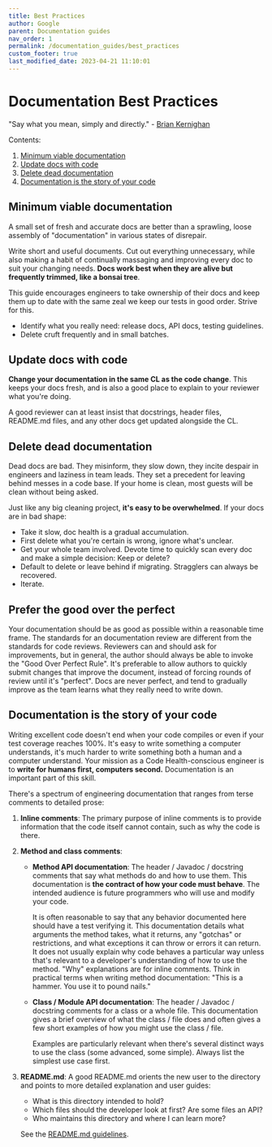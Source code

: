 ```yaml
---
title: Best Practices
author: Google
parent: Documentation guides
nav_order: 1
permalink: /documentation_guides/best_practices
custom_footer: true
last_modified_date: 2023-04-21 11:10:01
---
```

# Documentation Best Practices

"Say what you mean, simply and directly." -
[Brian Kernighan](https://en.wikipedia.org/wiki/The_Elements_of_Programming_Style)

Contents:

1. [Minimum viable documentation](#minimum-viable-documentation)
1. [Update docs with code](#update-docs-with-code)
1. [Delete dead documentation](#delete-dead-documentation)
1. [Documentation is the story of your code](#documentation-is-the-story-of-your-code)

## Minimum viable documentation

A small set of fresh and accurate docs are better than a sprawling, loose
assembly of "documentation" in various states of disrepair.

Write short and useful documents. Cut out everything unnecessary, while also
making a habit of continually massaging and improving every doc to suit your
changing needs. **Docs work best when they are alive but frequently trimmed,
like a bonsai tree**.

This guide encourages engineers to take ownership of their docs and keep
them up to date with the same zeal we keep our tests in good order. Strive for
this.

* Identify what you really need: release docs, API docs, testing guidelines.
* Delete cruft frequently and in small batches.

## Update docs with code

**Change your documentation in the same CL as the code change**. This keeps your
docs fresh, and is also a good place to explain to your reviewer what you're
doing.

A good reviewer can at least insist that docstrings, header files, README.md
files, and any other docs get updated alongside the CL.

## Delete dead documentation

Dead docs are bad. They misinform, they slow down, they incite despair in
engineers and laziness in team leads. They set a precedent for leaving behind
messes in a code base. If your home is clean, most guests will be clean without
being asked.

Just like any big cleaning project, **it's easy to be overwhelmed**. If your
docs are in bad shape:

* Take it slow, doc health is a gradual accumulation.
* First delete what you're certain is wrong, ignore what's unclear.
* Get your whole team involved. Devote time to quickly scan every doc and make
    a simple decision: Keep or delete?
* Default to delete or leave behind if migrating. Stragglers can always be
    recovered.
* Iterate.

## Prefer the good over the perfect

Your documentation should be as good as possible within a reasonable time frame.
The standards for an documentation review are different from the
standards for code reviews. Reviewers can and should ask for improvements, but
in general, the author should always be able to invoke the "Good Over Perfect
Rule". It's preferable to allow authors to quickly submit changes that improve
the document, instead of forcing rounds of review until it's "perfect". Docs are
never perfect, and tend to gradually improve as the team learns what they really
need to write down.

## Documentation is the story of your code

Writing excellent code doesn't end when your code compiles or even if your
test coverage reaches 100%. It's easy to write something a computer understands,
it's much harder to write something both a human and a computer understand. Your
mission as a Code Health-conscious engineer is to **write for humans first,
computers second.** Documentation is an important part of this skill.

There's a spectrum of engineering documentation that ranges from terse comments
to detailed prose:

1. **Inline comments**: The primary purpose of inline comments is to provide
    information that the code itself cannot contain, such as why the code is
    there.

2. **Method and class comments**:

    * **Method API documentation**: The header / Javadoc / docstring
        comments that say what methods do and how to use them. This
        documentation is **the contract of how your code must behave**. The
        intended audience is future programmers who will use and modify your
        code.

        It is often reasonable to say that any behavior documented here should
        have a test verifying it. This documentation details what arguments the
        method takes, what it returns, any "gotchas" or restrictions, and what
        exceptions it can throw or errors it can return. It does not usually
        explain why code behaves a particular way unless that's relevant to a
        developer's understanding of how to use the method. "Why" explanations
        are for inline comments. Think in practical terms when writing method
        documentation: "This is a hammer. You use it to pound nails."

    * **Class / Module API documentation**: The header / Javadoc / docstring
        comments for a class or a whole file. This documentation gives a brief
        overview of what the class / file does and often gives a few short
        examples of how you might use the class / file.

        Examples are particularly relevant when there's several distinct ways to
        use the class (some advanced, some simple). Always list the simplest
        use case first.

3. **README.md**: A good README.md orients the new user to the directory and
    points to more detailed explanation and user guides:
    * What is this directory intended to hold?
    * Which files should the developer look at first? Are some files an API?
    * Who maintains this directory and where I can learn more?

    See the [README.md guidelines](READMEs.md).
